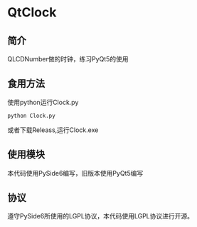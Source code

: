 # QtClock
## 简介

QLCDNumber做的时钟，练习PyQt5的使用

## 食用方法

使用python运行Clock.py

~~~shell	
python Clock.py
~~~

或者下载Releass,运行Clock.exe

## 使用模块

本代码使用PySide6编写，旧版本使用PyQt5编写

## 协议

遵守PySide6所使用的LGPL协议，本代码使用LGPL协议进行开源。

